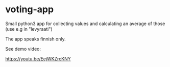 # voting-app

Small python3 app for collecting values and calculating an average of those (use e.g in "levyraati")

The app speaks finnish only.

See demo video:

https://youtu.be/EejWKZrcKNY


